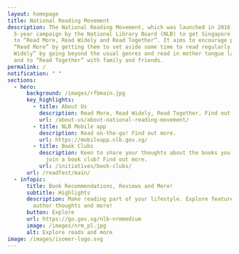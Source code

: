 ```yaml
---
layout: homepage
title: National Reading Movement
description: The National Reading Movement, which was launched in 2016, is a
  5-year campaign by the National Library Board (NLB) to get Singapore residents
  to “Read More, Read Widely and Read Together”. It aims to encourage people to
  “Read More” by getting them to set aside some time to read regularly, “Read
  Widely” by going beyond the usual genres and read in mother tongue languages,
  and to “Read Together” with family and friends.
permalink: /
notification: " "
sections:
  - hero:
      background: /images/rfbmain.jpg
      key_highlights:
        - title: About Us
          description: Read More, Read Widely, Read Together. Find out more.
          url: /about-us/about-national-reading-movement/
        - title: NLB Mobile app
          description: Read on-the-go! Find out more.
          url: https://mobileapp.nlb.gov.sg/
        - title: Book Clubs
          description: Keen to share your thoughts about the books you have read? Why not
            join a book club? Find out more.
          url: /initiatives/book-clubs/
      url: /readfest/main/
  - infopic:
      title: Book Recommendations, Reviews and More!
      subtitle: Highlights
      description: Make reading part of your lifestyle. Explore featured titles and
        author thoughts and more!
      button: Explore
      url: https://go.gov.sg/nlb-nrmmedium
      image: /images/nrm_pl.jpg
      alt: Explore reads and more
image: /images/isomer-logo.svg
---
```

